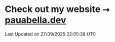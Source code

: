 # Check out my website ⭢ [pauabella.dev](https://pauabella.dev)

<!--START_SECTION:waka-->

 Last Updated on 27/09/2025 22:05:38 UTC
<!--END_SECTION:waka-->
